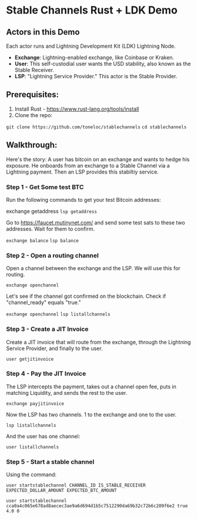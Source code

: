 # Stable Channels Rust + LDK Demo

## Actors in this Demo
Each actor runs and Lightning Development Kit (LDK) Lightning Node.

- **Exchange**: Lightning-enabled exchange, like Coinbase or Kraken.
- **User**: This self-custodial user wants the USD stability, also known as the Stable Receiver.
- **LSP**: "Lightning Service Provider." This actor is the Stable Provider.

## Prerequisites:
1. Install Rust - https://www.rust-lang.org/tools/install
2. Clone the repo:

``git clone https://github.com/toneloc/stablechannels``
``cd stablechannels``

## Walkthrough:

Here's the story: A user has bitcoin on an exchange and wants to hedge his exposure. He onboards from an exchange to a Stable Channel via a Lightning payment. Then an LSP provides this stabiltiy service.

### Step 1 - Get Some test BTC
Run the following commands to get your test Bitcoin addresses:

exchange getaddress
``lsp getaddress``

Go to https://faucet.mutinynet.com/ and send some test sats to these two addresses. Wait for them to confirm. 

``exchange balance``
``lsp balance``

### Step 2 - Open a routing channel

Open a channel between the exchange and the LSP. We will use this for routing.

``exchange openchannel``

Let's see if the channel got confirmed on the blockchain. Check if "channel_ready" equals "true."

``exchange openchannel``
``lsp listallchannels``

### Step 3 - Create a JIT Invoice

Create a JIT invoice that will route from the exchange, through the Lightning Service Provider, and finally to the user. 

``user getjitinvoice``

### Step 4 - Pay the JIT Invoice

The LSP intercepts the payment, takes out a channel open fee, puts in matching Liquidity, and sends the rest to the user.

``exchange payjitinvoice``

Now the LSP has two channels. 1 to the exchange and one to the user.

``lsp listallchannels``

And the user has one channel:

``user listallchannels``

### Step 5 - Start a stable channel 

Using the command:

``user startstablechannel CHANNEL_ID IS_STABLE_RECEIVER EXPECTED_DOLLAR_AMOUNT EXPECTED_BTC_AMOUNT``

``user startstablechannel cca0a4c065e678ad8aecec3ae9a6d694d1b5c7512290da69b32c72b6c209f6e2 true 4.0 0``

